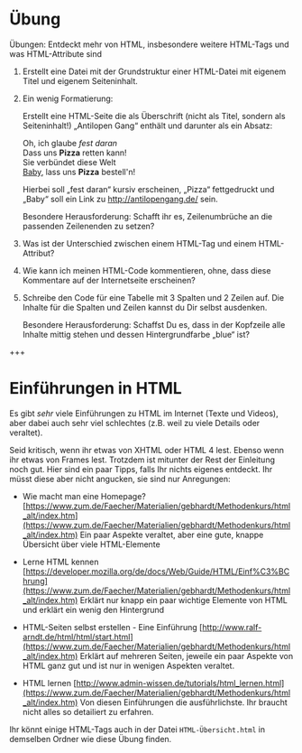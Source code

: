 # Übung

Übungen: Entdeckt mehr von HTML, insbesondere weitere HTML-Tags und was HTML-Attribute sind

1. Erstellt eine Datei mit der Grundstruktur einer HTML-Datei mit eigenem Titel und eigenem Seiteninhalt.

1. Ein wenig Formatierung:

	Erstellt eine HTML-Seite die als Überschrift (nicht als Titel, sondern als Seiteninhalt!) „Antilopen Gang“ enthält und darunter als ein Absatz:

	Oh, ich glaube *fest daran* <br>
	Dass uns **Pizza** retten kann! <br>
	Sie verbündet diese Welt <br>
	<a href="http://antilopengang.de/">Baby</a>, lass uns **Pizza** bestell'n! <br>

	Hierbei soll „fest daran“ kursiv erscheinen, „Pizza“ fettgedruckt und „Baby“ soll ein Link zu http://antilopengang.de/ sein.

	Besondere Herausforderung: Schafft ihr es, Zeilenumbrüche an die passenden Zeilenenden zu setzen?

1. Was ist der Unterschied zwischen einem HTML-Tag und einem HTML-Attribut?

1. Wie kann ich meinen HTML-Code kommentieren, ohne, dass diese Kommentare auf der Internetseite erscheinen?

1. Schreibe den Code für eine Tabelle mit 3 Spalten und 2 Zeilen auf. Die Inhalte für die Spalten und Zeilen kannst du Dir selbst ausdenken.

	Besondere Herausforderung: Schaffst Du es, dass in der Kopfzeile alle Inhalte mittig stehen und dessen Hintergrundfarbe „blue“ ist?

+++

# Einführungen in HTML

Es gibt _sehr_ viele Einführungen zu HTML im Internet (Texte und Videos), aber dabei auch sehr viel schlechtes (z.B. weil zu viele Details oder veraltet).

Seid kritisch, wenn ihr etwas von XHTML oder HTML 4 lest. Ebenso wenn ihr etwas von Frames lest. Trotzdem ist mitunter der Rest der Einleitung noch gut. Hier sind ein paar Tipps, falls Ihr nichts eigenes entdeckt. Ihr müsst diese aber nicht angucken, sie sind nur Anregungen:

  - Wie macht man eine Homepage? [https://www.zum.de/Faecher/Materialien/gebhardt/Methodenkurs/html_alt/index.htm](https://www.zum.de/Faecher/Materialien/gebhardt/Methodenkurs/html_alt/index.htm) Ein paar Aspekte veraltet, aber eine gute, knappe Übersicht über viele HTML-Elemente

  - Lerne HTML kennen [https://developer.mozilla.org/de/docs/Web/Guide/HTML/Einf%C3%BChrung](https://www.zum.de/Faecher/Materialien/gebhardt/Methodenkurs/html_alt/index.htm)
    Erklärt nur knapp ein paar wichtige Elemente von HTML und erklärt ein wenig den Hintergrund
  - HTML-Seiten selbst erstellen - Eine Einführung [http://www.ralf-arndt.de/html/html/start.html](https://www.zum.de/Faecher/Materialien/gebhardt/Methodenkurs/html_alt/index.htm) Erklärt auf mehreren Seiten, jeweile ein paar Aspekte von HTML ganz gut und ist nur in wenigen Aspekten veraltet.
  - HTML lernen [http://www.admin-wissen.de/tutorials/html_lernen.html](https://www.zum.de/Faecher/Materialien/gebhardt/Methodenkurs/html_alt/index.htm) Von diesen Einführungen die ausführlichste. Ihr braucht nicht alles so detailiert zu erfahren.

Ihr könnt einige HTML-Tags auch in der Datei `HTML-Übersicht.html` in demselben Ordner wie diese Übung finden.